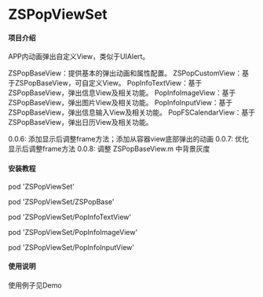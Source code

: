 # ZSPopViewSet

#### 项目介绍

APP内动画弹出自定义View，类似于UIAlert。

ZSPopBaseView：提供基本的弹出动画和属性配置。
ZSPopCustomView：基于ZSPopBaseView，可自定义View。
PopInfoTextView：基于ZSPopBaseView，弹出信息View及相关功能。
PopInfoImageView：基于ZSPopBaseView，弹出图片View及相关功能。
PopInfoInputView：基于ZSPopBaseView，弹出信息输入View及相关功能。
PopFSCalendarView：基于ZSPopBaseView，弹出日历View及相关功能。

0.0.6: 添加显示后调整frame方法；添加从容器view底部弹出的动画
0.0.7: 优化显示后调整frame方法
0.0.8: 调整 ZSPopBaseView.m 中背景灰度

#### 安装教程

pod 'ZSPopViewSet'

pod 'ZSPopViewSet/ZSPopBase'

pod 'ZSPopViewSet/PopInfoTextView'

pod 'ZSPopViewSet/PopInfoImageView'

pod 'ZSPopViewSet/PopInfoInputView'


#### 使用说明

使用例子见Demo

